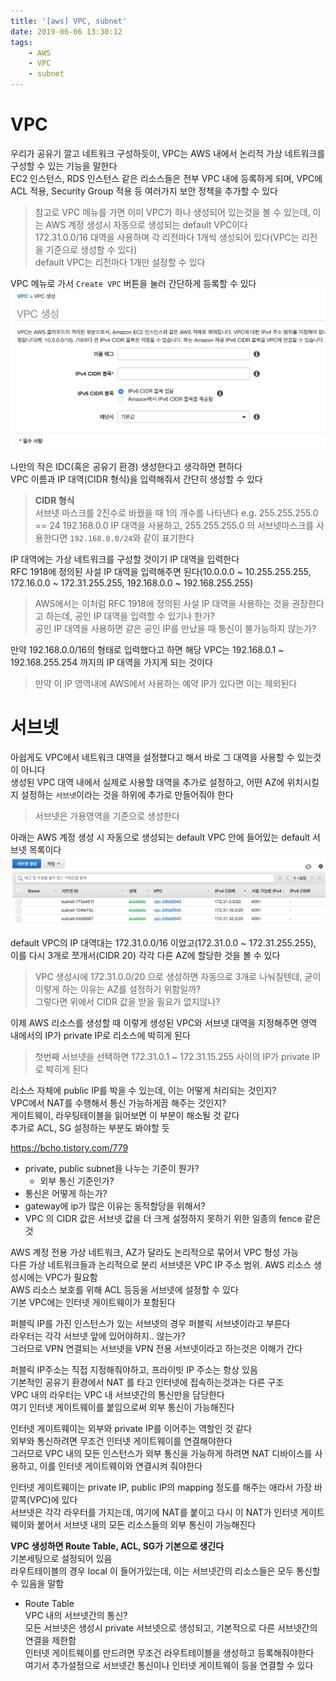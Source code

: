 ```yaml
---
title: '[aws] VPC, subnet'
date: 2019-06-06 13:30:12
tags:
    - AWS
    - VPC
    - subnet
---
```


# VPC
우리가 공유기 깔고 네트워크 구성하듯이, VPC는 AWS 내에서 논리적 가상 네트워크를 구성할 수 있는 기능을 말한다  
EC2 인스턴스, RDS 인스턴스 같은 리소스들은 전부 VPC 내에 등록하게 되며, VPC에 ACL 적용, Security Group 적용 등 여러가지 보안 정책을 추가할 수 있다  
> 참고로 VPC 메뉴를 가면 이미 VPC가 하나 생성되어 있는것을 볼 수 있는데, 이는 AWS 계정 생성시 자동으로 생성되는 default VPC이다  
> 172.31.0.0/16 대역을 사용하며 각 리전마다 1개씩 생성되어 있다(VPC는 리전을 기준으로 생성할 수 있다)  
> default VPC는 리전마다 1개만 설정할 수 있다  

VPC 메뉴로 가서 `Create VPC` 버튼을 눌러 간단하게 등록할 수 있다  
![VPC 생성](/temp/VPC-생성.png)

나만의 작은 IDC(혹은 공유기 환경) 생성한다고 생각하면 편하다  
VPC 이름과 IP 대역(CIDR 형식)을 입력해줘서 간단히 생성할 수 있다  
> **CIDR 형식**  
> 서브넷 마스크를 2진수로 바꿨을 때 1의 개수를 나타낸다 e.g. 255.255.255.0 == 24
> 192.168.0.0 IP 대역을 사용하고, 255.255.255.0 의 서브넷마스크를 사용한다면 `192.168.0.0/24`와 같이 표기한다  

IP 대역에는 가상 네트워크를 구성할 것이기 IP 대역을 입력한다  
RFC 1918에 정의된 사설 IP 대역을 입력해주면 된다(10.0.0.0 ~ 10.255.255.255, 172.16.0.0 ~ 172.31.255.255, 192.168.0.0 ~ 192.168.255.255)  
> AWS에서는 이처럼 RFC 1918에 정의된 사설 IP 대역을 사용하는 것을 권장한다고 하는데, 공인 IP 대역을 입력할 수 있기나 한가?  
> 공인 IP 대역을 사용하면 같은 공인 IP를 만났을 때 통신이 불가능하지 않는가?  

만약 192.168.0.0/16의 형태로 입력했다고 하면 해당 VPC는 192.168.0.1 ~ 192.168.255.254 까지의 IP 대역을 가지게 되는 것이다  
> 만약 이 IP 영역내에 AWS에서 사용하는 예약 IP가 있다면 이는 제외된다  

# 서브넷
아쉽게도 VPC에서 네트워크 대역을 설정했다고 해서 바로 그 대역을 사용할 수 있는것이 아니다  
생성된 VPC 대역 내에서 실제로 사용할 대역을 추가로 설정하고, 어떤 AZ에 위치시킬지 설정하는 `서브넷`이라는 것을 하위에 추가로 만들어줘야 한다  
> 서브넷은 가용영역을 기준으로 생성한다  

아래는 AWS 계정 생성 시 자동으로 생성되는 default VPC 안에 들어있는 default 서브넷 목록이다  
![default 서브넷 목록](/temp/default-서브넷-목록.png)

default VPC의 IP 대역대는 172.31.0.0/16 이었고(172.31.0.0 ~ 172.31.255.255),  
이를 다시 3개로 쪼개서(CIDR 20) 각각 다른 AZ에 할당한 것을 볼 수 있다  
> VPC 생성시에 172.31.0.0/20 으로 생성하면 자동으로 3개로 나눠질텐데, 굳이 이렇게 하는 이유는 AZ를 설정하기 위함일까?  
> 그렇다면 위에서 CIDR 값을 받을 필요가 없지않나?  

이제 AWS 리소스를 생성할 때 이렇게 생성된 VPC와 서브넷 대역을 지정해주면 영역 내에서의 IP가 private IP로 리소스에 박히게 된다  
> 첫번째 서브넷을 선택하면 172.31.0.1 ~ 172.31.15.255 사이의 IP가 private IP로 박히게 된다  

리소스 자체에 public IP를 박을 수 있는데, 이는 어떻게 처리되는 것인지?  
VPC에서 NAT를 수행해서 통신 가능하게끔 해주는 것인지?  
게이트웨이, 라우팅테이블을 읽어보면 이 부분이 해소될 것 같다  
추가로 ACL, SG 설정하는 부분도 봐야할 듯  

<https://bcho.tistory.com/779>

- private, public subnet을 나누는 기준이 뭔가?
    - 외부 통신 기준인가?
- 통신은 어떻게 하는가?
- gateway에 ip가 많은 이유는 동적할당을 위해서?
- VPC 의 CIDR 값은 서브넷 값을 더 크게 설정하지 못하기 위한 일종의 fence 같은 것

AWS 계정 전용 가상 네트워크, AZ가 달라도 논리적으로 묶어서 VPC 형성 가능  
다른 가상 네트워크들과 논리적으로 분리
서브넷은 VPC IP 주소 범위. AWS 리소스 생성시에는 VPC가 필요함  
AWS 리소스 보호를 위해 ACL 등등을 서브넷에 설정할 수 있다  
기본 VPC에는 인터넷 게이트웨이가 포함된다

퍼블릭 IP를 가진 인스턴스가 있는 서브넷의 경우 퍼블릭 서브넷이라고 부른다  
라우터는 각각 서브넷 앞에 있어야하지.. 않는가?  
그러므로 VPN 연결되는 서브넷을 VPN 전용 서브넷이라고 하는것은 이해가 간다  

퍼블릭 IP주소는 직접 지정해줘야하고, 프라이빗 IP 주소는 항상 있음  
기본적인 공유기 환경에서 NAT 를 타고 인터넷에 접속하는것과는 다른 구조  
VPC 내의 라우터는 VPC 내 서브넷간의 통신만을 담당한다  
여기 인터넷 게이트웨이를 붙임으로써 외부 통신이 가능해진다  

인터넷 게이트웨이는 외부와 private IP를 이어주는 역할인 것 같다  
외부와 통신하려면 무조건 인터넷 게이트웨이를 연결해야한다  
그러므로 VPC 내의 모든 인스턴스가 외부 통신을 가능하게 하려면 NAT 디바이스를 사용하고, 이를 인터넷 게이트웨이와 연결시켜 줘야한다  

인터넷 게이트웨이는 private IP, public IP의 mapping 정도를 해주는 애라서 가장 바깥쪽(VPC)에 있다  
서브넷은 각각 라우터를 가지는데, 여기에 NAT를 붙이고 다시 이 NAT가 인터넷 게이트웨이와 붙어서 서브넷 내의 모든 리소스들의 외부 통신이 가능해진다  

**VPC 생성하면 Route Table, ACL, SG가 기본으로 생긴다**  
기본세팅으로 설정되어 있음  
라우트테이블의 경우 local 이 들어가있는데, 이는 서브넷간의 리소스들은 모두 통신할 수 있음을 말함  

- Route Table  
VPC 내의 서브넷간의 통신?  
모든 서브넷은 생성시 private 서브넷으로 생성되고, 기본적으로 다른 서브넷간의 연결을 제한함  
인터넷 게이트웨이를 만드려면 무조건 라우트테이블을 생성하고 등록해줘야한다  
여기서 추가설정으로 서브넷간 통신이나 인터넷 게이트웨이 등을 연결할 수 있다  

<!-- more -->